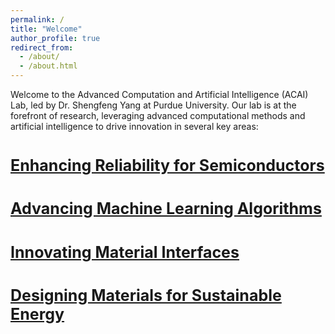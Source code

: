 ```yaml
---
permalink: /
title: "Welcome"
author_profile: true
redirect_from: 
  - /about/
  - /about.html
---
```


Welcome to the Advanced Computation and Artificial Intelligence (ACAI) Lab, led by Dr. Shengfeng Yang at Purdue University. Our lab is at the forefront of research, leveraging advanced computational methods and artificial intelligence to drive innovation in several key areas:

<a href="/research_semiconductors" style="font-size: 25px; font-weight: bold;">Enhancing Reliability for Semiconductors</a>
======

<a href="/research_AI" style="font-size: 25px; font-weight: bold;">Advancing Machine Learning Algorithms</a>
======

<a href="/research_interfaces" style="font-size: 25px; font-weight: bold;">Innovating Material Interfaces</a>
======

<a href="/research_energy_materials" style="font-size: 25px; font-weight: bold;">Designing Materials for Sustainable Energy</a>
======
